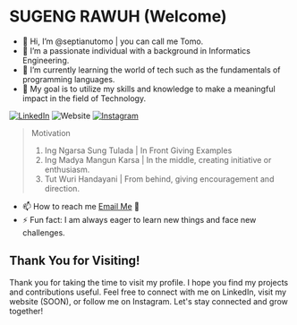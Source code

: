 # __SUGENG RAWUH (Welcome)__
- 👋 Hi, I’m @septianutomo | you can call me Tomo.
- 👀 I’m a passionate individual with a background in Informatics Engineering.
- 🌱 I’m currently learning the world of tech such as the fundamentals of programming languages.
- 🚀 My goal is to utilize my skills and knowledge to make a meaningful impact in the field of Technology.
  
[![LinkedIn](https://img.shields.io/badge/LinkedIn-Septian-blue?style=flat&logo=linkedin)](https://www.linkedin.com/in/septian-putro-utomo)
![Website](https://img.shields.io/badge/Website-COMING_SOON-orange?style=flat&logo=google-chrome)
[![Instagram](https://img.shields.io/badge/Instagram-septianpu-red?style=flat&logo=instagram)](https://www.instagram.com/septianpu/)

> Motivation
> 1. Ing Ngarsa Sung Tulada | In Front Giving Examples
> 2. Ing Madya Mangun Karsa | In the middle, creating initiative or enthusiasm.
> 3. Tut Wuri Handayani | From behind, giving encouragement and direction.

- 📫 How to reach me [Email Me](mailto:seuro27@gmail.com) :email:
- ⚡ Fun fact: I am always eager to learn new things and face new challenges.

## Thank You for Visiting!

Thank you for taking the time to visit my profile. I hope you find my projects and contributions useful. Feel free to connect with me on LinkedIn, 
visit my website (SOON), or follow me on Instagram. Let's stay connected and grow together!

<!---
septianutomo/septianutomo is a ✨ special ✨ repository because its `README.md` (this file) appears on your GitHub profile.
You can click the Preview link to take a look at your changes.
--->
